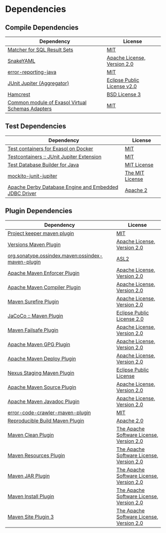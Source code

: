 <!-- @formatter:off -->
# Dependencies

## Compile Dependencies

| Dependency                                             | License                          |
| ------------------------------------------------------ | -------------------------------- |
| [Matcher for SQL Result Sets][0]                       | [MIT][1]                         |
| [SnakeYAML][2]                                         | [Apache License, Version 2.0][3] |
| [error-reporting-java][4]                              | [MIT][1]                         |
| [JUnit Jupiter (Aggregator)][6]                        | [Eclipse Public License v2.0][7] |
| [Hamcrest][8]                                          | [BSD License 3][9]               |
| [Common module of Exasol Virtual Schemas Adapters][10] | [MIT][1]                         |

## Test Dependencies

| Dependency                                                  | License               |
| ----------------------------------------------------------- | --------------------- |
| [Test containers for Exasol on Docker][12]                  | [MIT][1]              |
| [Testcontainers :: JUnit Jupiter Extension][14]             | [MIT][15]             |
| [Test Database Builder for Java][16]                        | [MIT License][17]     |
| [mockito-junit-jupiter][18]                                 | [The MIT License][19] |
| [Apache Derby Database Engine and Embedded JDBC Driver][20] | [Apache 2][3]         |

## Plugin Dependencies

| Dependency                                              | License                                       |
| ------------------------------------------------------- | --------------------------------------------- |
| [Project keeper maven plugin][22]                       | [MIT][1]                                      |
| [Versions Maven Plugin][24]                             | [Apache License, Version 2.0][25]             |
| [org.sonatype.ossindex.maven:ossindex-maven-plugin][26] | [ASL2][3]                                     |
| [Apache Maven Enforcer Plugin][28]                      | [Apache License, Version 2.0][25]             |
| [Apache Maven Compiler Plugin][30]                      | [Apache License, Version 2.0][25]             |
| [Maven Surefire Plugin][32]                             | [Apache License, Version 2.0][25]             |
| [JaCoCo :: Maven Plugin][34]                            | [Eclipse Public License 2.0][35]              |
| [Maven Failsafe Plugin][36]                             | [Apache License, Version 2.0][25]             |
| [Apache Maven GPG Plugin][38]                           | [Apache License, Version 2.0][25]             |
| [Apache Maven Deploy Plugin][40]                        | [Apache License, Version 2.0][25]             |
| [Nexus Staging Maven Plugin][42]                        | [Eclipse Public License][43]                  |
| [Apache Maven Source Plugin][44]                        | [Apache License, Version 2.0][25]             |
| [Apache Maven Javadoc Plugin][46]                       | [Apache License, Version 2.0][25]             |
| [error-code-crawler-maven-plugin][48]                   | [MIT][1]                                      |
| [Reproducible Build Maven Plugin][50]                   | [Apache 2.0][3]                               |
| [Maven Clean Plugin][52]                                | [The Apache Software License, Version 2.0][3] |
| [Maven Resources Plugin][54]                            | [The Apache Software License, Version 2.0][3] |
| [Maven JAR Plugin][56]                                  | [The Apache Software License, Version 2.0][3] |
| [Maven Install Plugin][58]                              | [The Apache Software License, Version 2.0][3] |
| [Maven Site Plugin 3][60]                               | [The Apache Software License, Version 2.0][3] |

[22]: https://github.com/exasol/project-keeper-maven-plugin
[4]: https://github.com/exasol/error-reporting-java
[16]: https://github.com/exasol/test-db-builder-java/
[3]: http://www.apache.org/licenses/LICENSE-2.0.txt
[32]: https://maven.apache.org/surefire/maven-surefire-plugin/
[42]: http://www.sonatype.com/public-parent/nexus-maven-plugins/nexus-staging/nexus-staging-maven-plugin/
[52]: http://maven.apache.org/plugins/maven-clean-plugin/
[1]: https://opensource.org/licenses/MIT
[18]: https://github.com/mockito/mockito
[20]: http://db.apache.org/derby/
[36]: https://maven.apache.org/surefire/maven-failsafe-plugin/
[24]: http://www.mojohaus.org/versions-maven-plugin/
[9]: http://opensource.org/licenses/BSD-3-Clause
[30]: https://maven.apache.org/plugins/maven-compiler-plugin/
[15]: http://opensource.org/licenses/MIT
[17]: https://github.com/exasol/test-db-builder-java/blob/main/LICENSE
[35]: https://www.eclipse.org/legal/epl-2.0/
[40]: https://maven.apache.org/plugins/maven-deploy-plugin/
[43]: http://www.eclipse.org/legal/epl-v10.html
[12]: https://github.com/exasol/exasol-testcontainers
[34]: https://www.jacoco.org/jacoco/trunk/doc/maven.html
[19]: https://github.com/mockito/mockito/blob/main/LICENSE
[0]: https://github.com/exasol/hamcrest-resultset-matcher
[50]: http://zlika.github.io/reproducible-build-maven-plugin
[56]: http://maven.apache.org/plugins/maven-jar-plugin/
[25]: https://www.apache.org/licenses/LICENSE-2.0.txt
[28]: https://maven.apache.org/enforcer/maven-enforcer-plugin/
[7]: https://www.eclipse.org/legal/epl-v20.html
[58]: http://maven.apache.org/plugins/maven-install-plugin/
[2]: https://bitbucket.org/snakeyaml/snakeyaml
[6]: https://junit.org/junit5/
[26]: https://sonatype.github.io/ossindex-maven/maven-plugin/
[38]: https://maven.apache.org/plugins/maven-gpg-plugin/
[14]: https://testcontainers.org
[44]: https://maven.apache.org/plugins/maven-source-plugin/
[8]: http://hamcrest.org/JavaHamcrest/
[60]: http://maven.apache.org/plugins/maven-site-plugin/
[54]: http://maven.apache.org/plugins/maven-resources-plugin/
[46]: https://maven.apache.org/plugins/maven-javadoc-plugin/
[10]: https://github.com/exasol/virtual-schema-common-java
[48]: https://github.com/exasol/error-code-crawler-maven-plugin
